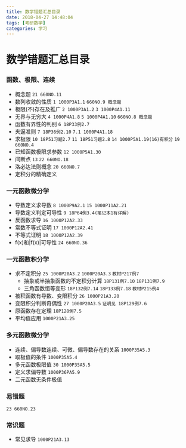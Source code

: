 ```yaml
---
title: 数学错题汇总目录
date: 2018-04-27 14:48:04
tags: [考研数学]
categories: 学习
---
```




# 数学错题汇总目录



### 函数、极限、连续

- 概念题 `21 660NO.11`
- 数列收敛的性质  `1 1000P3A1.1`  `660NO.9 概念题`
- 极限(不)存在及推广 `2 1000P3A1.2` `3 1000P4A1.11`
- 无界与无穷大 `4 1000P4A1.8` `5 1000P4A1.10` `660NO.8 概念题`
- 函数有界性的判别 `6 18P33例2.7` 
- 夹逼准则 `7 18P36例2.10` `7.1 1000P4A1.18` 
- 求极限 `10 18P51习题2.7` `11 18P51习题2.8` `14 1000P5A1.19(16)有积分` `19 660NO.4`
- 已知函数极限求参数 `12 1000P5A1.30`
- 间断点 `13`  `22 660NO.18` 
- 洛必达法则概念 `20 660NO.7`
- 定积分的精确定义





### 一元函数微分学

- 导数定义求导数 `8 1000P9A2.1` `15 1000P11A2.21`
- 导数定义判定可导性 `9 18P64例3.4(笔记本1有详解)` 
- 反函数求导 `16 1000P12A2.33` 
- 常数不等式证明 `17 1000P12A2.41`
- 不等式证明 `18 1000P12A2.39`
- f(x)和|f(x)|可导性 `24 660NO.36`




### 一元函数积分学

- 求不定积分 `25 1000P20A3.2` `1000P20A3.3`  `教材P217例7`
  - 抽象或半抽象函数的不定积分计算 `18P131例7.10` `18P131例7.9`
  - 三角函数恒等变形 `18P132例7.14` `18P133例7.18` `教材P215例4`
- 被积函数有导数、变限积分 `26 1000P21A3.20`
- 变限积分判断奇偶性 `27 1000P20A3.5` `证明见 18P129例7.6`
- 原函数存在定理 `18P128例7.5`
- 平均值应用 `1000P21A3.25`




### 多元函数微分学

- 连续、偏导数连续、可微、偏导数存在的关系 `1000P35A5.3`
- 取极值的条件 `1000P35A5.4`
- 多元函数极限值 `30 1000P35A5.5`
- 定义求偏导数 `1000P36PA5.9`
- 二元函数无条件极值 






### 易错题

`23 660NO.23`



### 常识题

- 常见求导 `1000P21A3.13`

